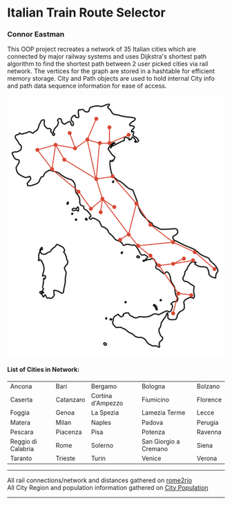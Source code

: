 # Italian Train Route Selector
### Connor Eastman


This OOP project recreates a network of 35 Italian cities which are connected by major railway systems and uses Dijkstra's shortest path algorithm 
to find the shortest path between 2 user picked cities via rail network. The vertices for the graph are stored in a hashtable for efficient memory 
storage. City and Path objects are used to hold internal City info and path data sequence information for ease of access. 

![Network Outline](./images/italy_train_network_outline.png)

#### List of Cities in Network:
|                    |            |                    |                         |                |
| ------------------ | ---------- | -------------------| ----------------------- | -------------- |
| Ancona             | Bari       | Bergamo            | Bologna                 | Bolzano        |
| Caserta            | Catanzaro  | Cortina d'Ampezzo  | Fiumicino               | Florence       |
| Foggia             | Genoa      | La Spezia          | Lamezia Terme           | Lecce          |
| Matera             | Milan      | Naples             | Padova                  | Perugia        |
| Pescara            | Piacenza   | Pisa               | Potenza                 | Ravenna        |
| Reggio di Calabria | Rome       | Solerno            | San Giorgio a Cremano   |  Siena         |
| Taranto            | Trieste    | Turin              | Venice                  | Verona         |


 
___

All rail connections/network and distances gathered on [rome2rio](https://www.rome2rio.com/)  
All City Region and population information gathered on [City Population](https://www.citypopulation.de/en/italy/)  
___


